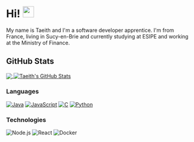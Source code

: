 # Hi! <img src="https://raw.githubusercontent.com/MartinHeinz/MartinHeinz/master/wave.gif" width="30px">

My name is Taeith and I'm a software developer apprentice. I'm from France, living in Sucy-en-Brie and currently studying at ESIPE and working at the Ministry of Finance.

## GitHub Stats

<a href="https://github.com/Taeith/Taeith">
  <img align="center" src="https://github-readme-stats.vercel.app/api/top-langs/?username=Taeith&hide=java,html&title_color=ffffff&text_color=c9cacc&icon_color=2bbc8a&bg_color=1d1f21" />
</a>
<a href="https://github.com/MartinHeinz/MartinHeinz">
  <img align="center" src="https://github-readme-stats.vercel.app/api?username=Taeith&show_icons=true&line_height=27&count_private=true&title_color=ffffff&text_color=c9cacc&icon_color=2bbc8a&bg_color=1d1f21" alt="Taeith's GitHub Stats" />
</a>

### Languages
[![Java](https://img.shields.io/badge/-Java-fff?&logo=Java&logoColor=007396)](https://github.com/adamalston?tab=repositories&q=&type=&language=java)
[![JavaScript](https://img.shields.io/badge/-JavaScript-fff?&logo=JavaScript&logoColor=ddc508)](https://github.com/adamalston?tab=repositories&q=&type=&language=javascript)
[![C](https://img.shields.io/badge/-C-fff?&logo=C)](https://github.com/adamalston?tab=repositories&q=&type=&language=c)
[![Python](https://img.shields.io/badge/-Python-fff?&logo=python)](https://github.com/adamalston?tab=repositories&q=&type=&language=python)

### Technologies
![Node.js](https://img.shields.io/badge/-Node.js-fff?&logo=node.js)
![React](https://img.shields.io/badge/-React-fff?&logo=React)
![Docker](https://img.shields.io/badge/-Docker-fff?&logo=Docker)
